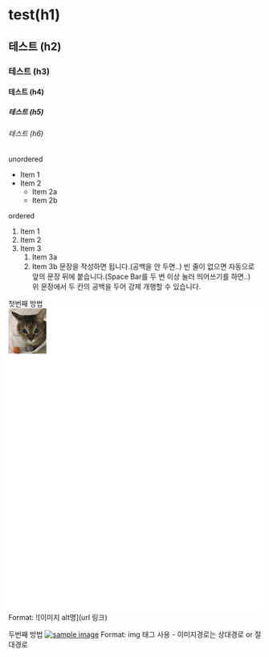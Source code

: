 # test(h1)
## 테스트 (h2)
###  테스트  (h3)
####  테스트  (h4)
#####  테스트  (h5)
######  테스트  (h6)

unordered
* Item 1
* Item 2
   * Item 2a
   * Item 2b
   
ordered
1. Item 1
2. Item 2
3. Item 3
   1. Item 3a
   2. Item 3b
문장을 작성하면 됩니다.(공백을 안 두면..)
빈 줄이 없으면 자동으로 앞의 문장 뒤에 붙습니다.(Space Bar를 두 번 이상 눌러 띄어쓰기를 하면..)   
위 문장에서 두 칸의 공백을 두어 강제 개행할 수 있습니다.

첫번째 방법 
![seeun pro](/images/profile.jpg) 
Format: ![이미지 alt명](url 링크) 

두번째 방법 
<a href="#"><img src="https://github.com/seeunjo/test2/images/profile.jpg" width="400px" alt="sample image"></a> 
Format: img 태그 사용 - 이미지경로는 상대경로 or 절대경로
